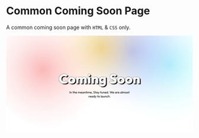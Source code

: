 # Common Coming Soon Page

A common coming soon page with `HTML` & `CSS` only.

[![Common Coming Soon Page](./assets/images/og/og-image.jpg?raw=true "Common Coming Soon Page")](https://common-coming-soon-page.netlify.app/)